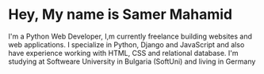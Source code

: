 # Hey, My name is Samer Mahamid
I'm a Python Web Developer, I,m currently freelance building websites and web applications.
I specialize in Python, Django and JavaScript and also have experience working with HTML, CSS and relational database. 
I'm studying at Softweare University in Bulgaria (SoftUni) and living in Germany
